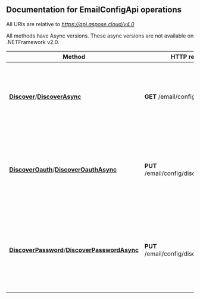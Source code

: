 

## Documentation for EmailConfigApi operations

All URIs are relative to *https://api.aspose.cloud/v4.0*

All methods have Async versions. These async versions are not available on .NETFramework v2.0.

Method | HTTP request | Description
------------- | ------------- | -------------
[**Discover**](EmailConfigApi.md#Discover)/[**DiscoverAsync**](EmailConfigApi.md#DiscoverAsync)| **GET** /email/config/discover| Discover email accounts by email address. Does not validate discovered accounts.             
[**DiscoverOauth**](EmailConfigApi.md#DiscoverOauth)/[**DiscoverOauthAsync**](EmailConfigApi.md#DiscoverOauthAsync)| **PUT** /email/config/discover/oauth| Discover email accounts by email address. Validates discovered accounts using OAuth 2.0.             
[**DiscoverPassword**](EmailConfigApi.md#DiscoverPassword)/[**DiscoverPasswordAsync**](EmailConfigApi.md#DiscoverPasswordAsync)| **PUT** /email/config/discover/password| Discover email accounts by email address. Validates discovered accounts using login and password.             




